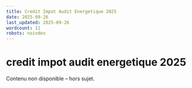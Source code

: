 ```yaml
---
title: Credit Impot Audit Energetique 2025
date: 2025-09-26
last_updated: 2025-09-26
wordcount: 11
robots: noindex
---
```


# credit impot audit energetique 2025

Contenu non disponible – hors sujet.